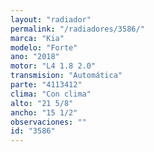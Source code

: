 ```yaml
---
layout: "radiador"
permalink: "/radiadores/3586/"
marca: "Kia"
modelo: "Forte"
ano: "2018"
motor: "L4 1.8 2.0"
transmision: "Automática"
parte: "4113412"
clima: "Con clima"
alto: "21 5/8"
ancho: "15 1/2"
observaciones: ""
id: "3586"
---
```


